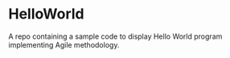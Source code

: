# HelloWorld
A repo containing a sample code to display Hello World program implementing Agile methodology.
